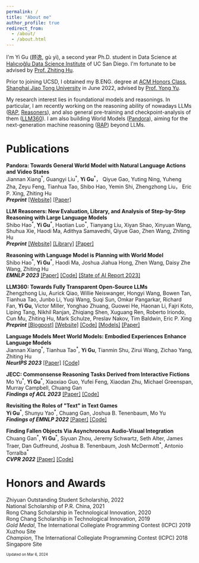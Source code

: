 ```yaml
---
permalink: /
title: "About me"
author_profile: true
redirect_from: 
  - /about/
  - /about.html
---
```


I'm Yi Gu (顾逸, gù yì), a second year Ph.D. student in Data Science at [Halıcıoğlu Data Science Institute](https://datascience.ucsd.edu) of UC San Diego.
I'm fortunate to be advised by [Prof. Zhiting Hu](https://zhiting.ucsd.edu).

Prior to joining UCSD, I obtained my B.ENG. degree at [ACM Honors Class](https://acm.sjtu.edu.cn/home),
[Shanghai Jiao Tong University](https://www.sjtu.edu.cn) in June 2022,
advised by [Prof. Yong Yu](https://apex.sjtu.edu.cn/members/yyu).

My research interest lies in foundational models and reasonings.
In particular,
I am recently working on the reasoning ability of nowadays LLMs ([RAP](#rap), [Reasoners](#reasoners)),
and also general pre-training and checkpoint-analysis of them ([LLM360](#llm360)).
I am also building World Models ([Pandora](#pandora)),
aiming for the next-generation machine reasoning ([RAP](#rap)) beyond LLMs.

Publications
======
<a name="pandora"></a>
**Pandora: Towards General World Model with Natural Language Actions and Video States**\
Jiannan Xiang<sup>\*</sup>, Guangyi Liu<sup>\*</sup>, **Yi Gu**<sup>\*</sup>， Qiyue Gao, Yuting Ning, Yuheng Zha, Zeyu Feng, Tianhua Tao, Shibo Hao, Yemin Shi, Zhengzhong Liu， Eric P. Xing, Zhiting Hu\
***Preprint*** [[Website]](https://world-model.ai) [[Paper]](https://world-model.maitrix.org/assets/pandora.pdf)

<a name="reasoners"></a>
**LLM Reasoners: New Evaluation, Library, and Analysis of Step-by-Step Reasoning with Large Language Models**\
Shibo Hao<sup>\*</sup>, **Yi Gu**<sup>\*</sup>, Haotian Luo<sup>\*</sup>, Tianyang Liu, Xiyan Shao, Xinyuan Wang, Shuhua Xie, Haodi Ma, Adithya Samavedhi, Qiyue Gao, Zhen Wang, Zhiting Hu\
***Preprint*** [[Website]](https://www.llm-reasoners.net) [[Library]](https://github.com/Ber666/llm-reasoners) [[Paper]](https://arxiv.org/abs/2404.05221)

<a name="rap"></a>
**Reasoning with Language Model is Planning with World Model**\
Shibo Hao<sup>\*</sup>, **Yi Gu**<sup>\*</sup>, Haodi Ma, Joshua Jiahua Hong, Zhen Wang, Daisy Zhe Wang, Zhiting Hu\
***EMNLP 2023*** [[Paper]](https://arxiv.org/abs/2305.14992) [[Code]](https://github.com/Ber666/RAP) [[State of AI Report 2023]](https://docs.google.com/presentation/d/156WpBF_rGvf4Ecg19oM1fyR51g4FAmHV3Zs0WLukrLQ/edit#slide=id.g24daeb7f4f0_0_3930)

<a name="llm360"></a>
**LLM360: Towards Fully Transparent Open-Source LLMs**\
Zhengzhong Liu, Aurick Qiao, Willie Neiswanger, Hongyi Wang, Bowen Tan, Tianhua Tao, Junbo Li, Yuqi Wang, Suqi Sun, Omkar Pangarkar, Richard Fan, **Yi Gu**, Victor Miller, Yonghao Zhuang, Guowei He, Haonan Li, Fajri Koto, Liping Tang, Nikhil Ranjan, Zhiqiang Shen, Xuguang Ren, Roberto Iriondo, Cun Mu, Zhiting Hu, Mark Schulze, Preslav Nakov, Tim Baldwin, Eric P. Xing
***Preprint*** [[Blogpost]](https://www.llm360.ai/blog/introducing-llm360-fully-transparent-open-source-llms.html) [[Website]](https://www.llm360.ai) [[Code]](https://github.com/llm360) [[Models]](https://huggingface.co/LLM360) [[Paper]](https://arxiv.org/abs/2312.06550)

<a name="lm-wm"></a>
**Language Models Meet World Models: Embodied Experiences Enhance Language Models**\
Jiannan Xiang<sup>\*</sup>, Tianhua Tao<sup>\*</sup>, **Yi Gu**, Tianmin Shu, Zirui Wang, Zichao Yang, Zhiting Hu\
***NeurIPS 2023*** [[Paper]](https://arxiv.org/abs/2305.10626) [[Code]](https://github.com/szxiangjn/world-model-for-language-model)

**JECC: Commonsense Reasoning Tasks Derived from Interactive Fictions**\
Mo Yu<sup>\*</sup>, **Yi Gu**<sup>\*</sup>, Xiaoxiao Guo, Yufei Feng, Xiaodan Zhu, Michael Greenspan, Murray Campbell, Chuang Gan\
***Findings of ACL 2023*** [[Paper]](https://arxiv.org/abs/2210.15456) [[Code]](https://github.com/Gorov/zucc)

**Revisiting the Roles of "Text" in Text Games**\
**Yi Gu**<sup>\*</sup>, Shunyu Yao<sup>\*</sup>, Chuang Gan, Joshua B. Tenenbaum, Mo Yu\
***Findings of EMNLP 2022*** [[Paper]](https://arxiv.org/abs/2210.08384) [[Code]](https://github.com/wu-qing-157/textgame-revisiting-role)

**Finding Fallen Objects Via Asynchronous Audio-Visual Integration**\
Chuang Gan<sup>\*</sup>, **Yi Gu**<sup>\*</sup>, Siyuan Zhou, Jeremy Schwartz, Seth Alter, James Traer, Dan Gutfreund, Joshua B. Tenenbaum, Josh McDermott<sup>\*</sup>, Antonio Torralba<sup>\*</sup>\
***CVPR 2022*** [[Paper]](https://arxiv.org/abs/2207.03483) [[Code]](https://github.com/chuangg/find_fallen_objects)

Honors and Awards
======
Zhiyuan Outstanding Student Scholarship, 2022\
National Scholarship of P.R. China, 2021\
Rong Chang Scholarship in Technological Innovation, 2020\
Rong Chang Scholarship in Technological Innovation, 2019\
*Gold Medal*, The International Collegiate Programming Contest (ICPC) 2019 Xuzhou Site\
*Champion*, The International Collegiate Programming Contest (ICPC) 2018 Singapore Site


<sub><sup>Updated on Mar 6, 2024</sup></sub>